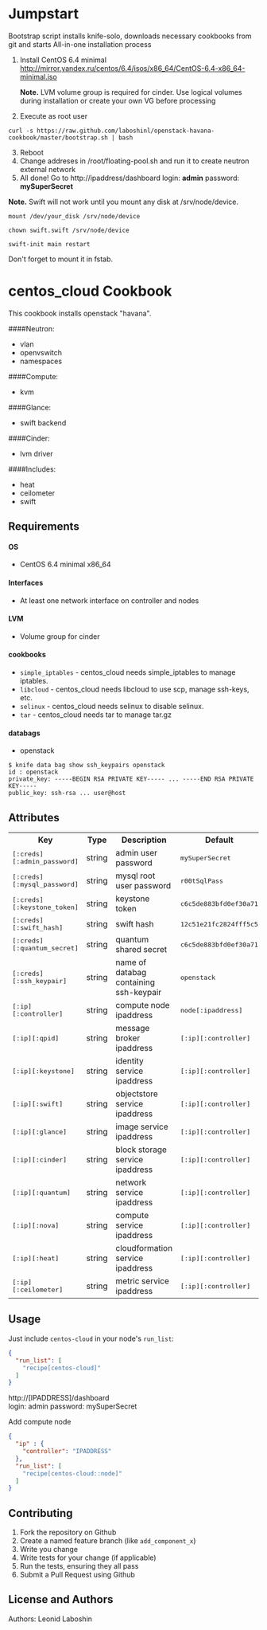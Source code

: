 Jumpstart
==========
Bootstrap script installs knife-solo, downloads necessary cookbooks from git and starts All-in-one installation process 

1. Install CentOS 6.4 minimal http://mirror.yandex.ru/centos/6.4/isos/x86_64/CentOS-6.4-x86_64-minimal.iso
   
   **Note.** LVM volume group is required for cinder. Use logical volumes during installation or create your own VG before processing
  

2. Execute as root user

  ``` console
  curl -s https://raw.github.com/laboshinl/openstack-havana-cookbook/master/bootstrap.sh | bash
  ```

3. Reboot
4. Change addreses in /root/floating-pool.sh and run it to create neutron external network
5. All done! Go to http://ipaddress/dashboard  login: **admin** password: **mySuperSecret**

  **Note.** Swift will not work until you mount any disk at /srv/node/device. 
  ```
  mount /dev/your_disk /srv/node/device

  chown swift.swift /srv/node/device
  
  swift-init main restart
  ```
  Don't forget to mount it in fstab.

centos_cloud Cookbook
=====================

This cookbook installs openstack "havana".

####Neutron: 
- vlan
- openvswitch 
- namespaces

####Compute: 
- kvm

####Glance: 
- swift backend

####Cinder: 
- lvm driver

####Includes:
- heat 
- ceilometer
- swift

Requirements
------------
#### OS

- CentOS 6.4 minimal x86_64

#### Interfaces

- At least one network interface on controller and nodes

#### LVM

- Volume group for cinder 

#### cookbooks
- `simple_iptables` - centos_cloud needs simple_iptables to manage iptables.
- `libcloud` -  centos_cloud needs libcloud to use scp, manage ssh-keys, etc.
- `selinux` - centos_cloud needs selinux to disable selinux.
- `tar` - centos_cloud needs tar to manage tar.gz

#### databags
- openstack 

```
$ knife data bag show ssh_keypairs openstack
id : openstack
private_key: -----BEGIN RSA PRIVATE KEY----- ... -----END RSA PRIVATE KEY-----
public_key: ssh-rsa ... user@host
```

Attributes
----------

<table>
  <tr>
    <th>Key</th>
    <th>Type</th>
    <th>Description</th>
    <th>Default</th>
  </tr>
  <tr>
    <td><tt>[:creds][:admin_password]</tt></td>
    <td>string</td>
    <td>admin user password</td>
    <td><tt>mySuperSecret</tt></td>
  </tr>
  <tr>
    <td><tt>[:creds][:mysql_password]</tt></td>
    <td>string</td>
    <td>mysql root user password</td>
    <td><tt>r00tSqlPass</tt></td>
  </tr>
  <tr>
    <td><tt>[:creds][:keystone_token]</tt></td>
    <td>string</td>
    <td>keystone token</td>
    <td><tt>c6c5de883bfd0ef30a71</tt></td>
  </tr>
  <tr>
    <td><tt>[:creds][:swift_hash]</tt></td>
    <td>string</td>
    <td>swift hash</td>
    <td><tt>12c51e21fc2824fff5c5</tt></td>
  </tr>
  <tr>
    <td><tt>[:creds][:quantum_secret]</tt></td>
    <td>string</td>
    <td>quantum shared secret</td>
    <td><tt>c6c5de883bfd0ef30a71</tt></td>
  </tr>
  <tr>
    <td><tt>[:creds][:ssh_keypair]</tt></td>
    <td>string</td>
    <td>name of databag containing ssh-keypair </td>
    <td><tt>openstack</tt></td>
  </tr>
  <tr>
    <td><tt>[:ip][:controller]</tt></td>
    <td>string</td>
    <td>compute node ipaddress</td>
    <td><tt>node[:ipaddress]</tt></td>
  </tr>
  <tr>
    <td><tt>[:ip][:qpid]</tt></td>
    <td>string</td>
    <td>message broker ipaddress</td>
    <td><tt>[:ip][:controller]</tt></td>
  </tr>
  <tr>
    <td><tt>[:ip][:keystone]</tt></td>
    <td>string</td>
    <td>identity service ipaddress</td>
    <td><tt>[:ip][:controller]</tt></td>
  </tr>
  <tr>
    <td><tt>[:ip][:swift]</tt></td>
    <td>string</td>
    <td>objectstore service ipaddress</td>
    <td><tt>[:ip][:controller]</tt></td>
  </tr>
  <tr>
    <td><tt>[:ip][:glance]</tt></td>
    <td>string</td>
    <td>image service  ipaddress</td>
    <td><tt>[:ip][:controller]</tt></td>
  </tr>
  <tr>
    <td><tt>[:ip][:cinder]</tt></td>
    <td>string</td>
    <td>block storage service ipaddress</td>
    <td><tt>[:ip][:controller]</tt></td>
  </tr>
  <tr>
    <td><tt>[:ip][:quantum]</tt></td>
    <td>string</td>
    <td>network service  ipaddress</td>
    <td><tt>[:ip][:controller]</tt></td>
  </tr>
  <tr>
    <td><tt>[:ip][:nova]</tt></td>
    <td>string</td>
    <td>compute service ipaddress</td>
    <td><tt>[:ip][:controller]</tt></td>
  </tr>
  <tr>
    <td><tt>[:ip][:heat]</tt></td>
    <td>string</td>
    <td>cloudformation service ipaddress</td>
    <td><tt>[:ip][:controller]</tt></td>
  </tr>
  <tr>
    <td><tt>[:ip][:ceilometer]</tt></td>
    <td>string</td>
    <td>metric service ipaddress</td>
    <td><tt>[:ip][:controller]</tt></td>
  </tr>
</table>

Usage
-----

Just include `centos-cloud` in your node's `run_list`:

```json
{
  "run_list": [
    "recipe[centos-cloud]"
  ]
}
```
http://[IPADDRESS]/dashboard  
login: admin 
password: mySuperSecret

Add compute node

```json
{
  "ip" : { 
    "controller": "IPADDRESS"
  },
  "run_list": [
    "recipe[centos-cloud::node]"
  ]
}
```



Contributing
------------

1. Fork the repository on Github
2. Create a named feature branch (like `add_component_x`)
3. Write you change
4. Write tests for your change (if applicable)
5. Run the tests, ensuring they all pass
6. Submit a Pull Request using Github

License and Authors
-------------------
Authors: Leonid Laboshin
